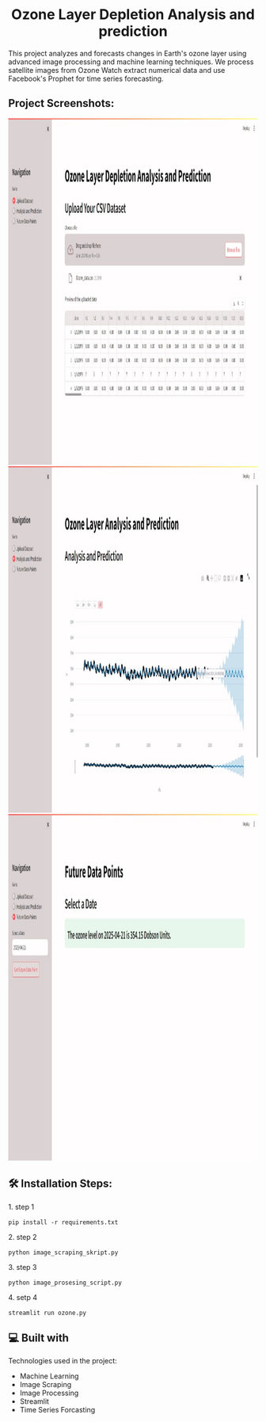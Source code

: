 <h1 align="center" id="title">Ozone Layer Depletion Analysis and prediction</h1>

<p id="description">This project analyzes and forecasts changes in Earth's ozone layer using advanced image processing and machine learning techniques. We process satellite images from Ozone Watch extract numerical data and use Facebook's Prophet for time series forecasting.</p>

<h2>Project Screenshots:</h2>

<img src="https://github.com/Owskar/Ozone_Layer_Depletion_Analysis_and_Prediction/blob/main/Images/Upload-Dataset.jpg" alt="project-screenshot" width="1000" height="700/">

<img src="https://github.com/Owskar/Ozone_Layer_Depletion_Analysis_and_Prediction/blob/main/Images/Analysis-Prediction.jpg" alt="project-screenshot" width="1000" height="700/">

<img src="https://github.com/Owskar/Ozone_Layer_Depletion_Analysis_and_Prediction/blob/main/Images/Future-Datapoint.jpg" alt="project-screenshot" width="1000" height="700/">

<h2>🛠️ Installation Steps:</h2>

<p>1. step 1</p>

```
pip install -r requirements.txt
```

<p>2. step 2</p>

```
python image_scraping_skript.py
```

<p>3. step 3</p>

```
python image_prosesing_script.py
```

<p>4. setp 4</p>

```
streamlit run ozone.py
```

  
  
<h2>💻 Built with</h2>

Technologies used in the project:

*   Machine Learning
*   Image Scraping
*   Image Processing
*   Streamlit
*   Time Series Forcasting
